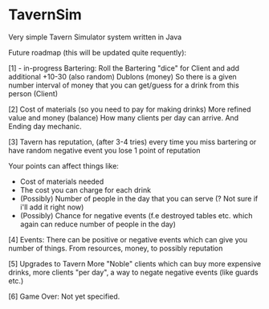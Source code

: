 # TavernSim
Very simple Tavern Simulator system written in Java


Future roadmap (this will be updated quite requently):

[1] - in-progress
Bartering:
Roll the Bartering "dice" for Client and add additional +10-30 (also random) Dublons (money)
So there is a given number interval of money that you can get/guess for a drink from this person (Client)

[2] 
Cost of materials (so you need to pay for making drinks)
More refined value and money (balance)
How many clients per day can arrive.
And Ending day mechanic.

[3]
Tavern has reputation, (after 3-4 tries) every time you miss bartering or have random negative event you lose 1 point of reputation

Your points can affect things like:
- Cost of materials needed
- The cost you can charge for each drink
- (Possibly) Number of people in the day that you can serve (? Not sure if i'll add it right now)
- (Possibly) Chance for negative events (f.e destroyed tables etc. which again can reduce number of people in the day)

[4]
Events:
There can be positive or negative events which can give you number of things.
From resources, money, to possibly reputation

[5]
Upgrades to Tavern
More "Noble" clients which can buy more expensive drinks, more clients "per day", a way to negate negative events (like guards etc.)

[6]
Game Over:
Not yet specified.
